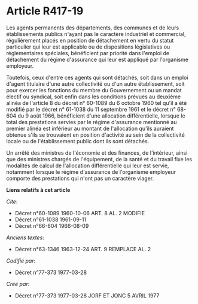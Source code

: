 # Article R417-19

Les agents permanents des départements, des communes et de leurs établissements publics n'ayant pas le caractère industriel
et commercial, régulièrement placés en position de détachement en vertu du statut particulier qui leur est applicable ou de
dispositions législatives ou réglementaires spéciales, bénéficient par priorité dans l'emploi de détachement du régime
d'assurance qui leur est appliqué par l'organisme employeur.

Toutefois, ceux d'entre ces agents qui sont détachés, soit dans un emploi d'agent titulaire d'une autre collectivité ou d'un
autre établissement, soit pour exercer les fonctions du membre du Gouvernement ou un mandat électif ou syndical, soit enfin
dans les conditions prévues au deuxième alinéa de l'article 8 du décret n° 60-1089 du 6 octobre 1960 tel qu'il a été modifié
par le décret n° 61-1038 du 11 septembre 1961 et le décret n° 68-604 du 9 août 1966, bénéficient d'une allocation
différentielle, lorsque le total des prestations servies par le régime d'assurance mentionné au premier alinéa est inférieur
au montant de l'allocation qu'ils auraient obtenue s'ils se trouvaient en position d'activité au sein de la collectivité
locale ou de l'établissement public dont ils sont détachés.

Un arrêté des ministres de l'économie et des finances, de l'intérieur, ainsi que des ministres chargés de l'équipement, de la
santé et du travail fixe les modalités de calcul de l'allocation différentielle qui leur est servie, notamment lorsque le
régime d'assurance de l'organisme employeur comporte des prestations qui n'ont pas un caractère viager.

**Liens relatifs à cet article**

_Cite_:

  - Décret n°60-1089 1960-10-06 ART. 8 AL. 2 MODIFIE
  - Décret n°61-1038 1961-09-11
  - Décret n°66-604 1966-08-09

_Anciens textes_:

  - Décret n°63-1346 1963-12-24 ART. 9 REMPLACE AL. 2

_Codifié par_:

  - Décret n°77-373 1977-03-28

_Créé par_:

  - Décret n°77-373 1977-03-28 JORF ET JONC 5 AVRIL 1977
